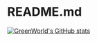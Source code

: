 # README.md

[![GreenWorld's GitHub stats](https://github-readme-stats.vercel.app/api?username=GreenyDev&show_icons=true&theme=radical)](https://github.com/anuraghazra/github-readme-stats)
